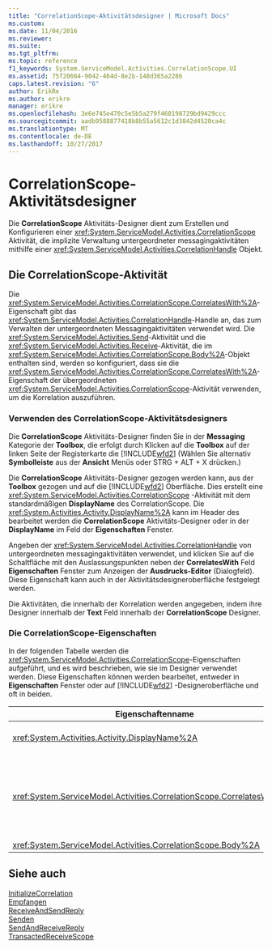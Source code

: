 ```yaml
---
title: "CorrelationScope-Aktivitätsdesigner | Microsoft Docs"
ms.custom: 
ms.date: 11/04/2016
ms.reviewer: 
ms.suite: 
ms.tgt_pltfrm: 
ms.topic: reference
f1_keywords: System.ServiceModel.Activities.CorrelationScope.UI
ms.assetid: 75f20664-9042-464d-8e2b-148d365a2286
caps.latest.revision: "6"
author: ErikRe
ms.author: erikre
manager: erikre
ms.openlocfilehash: 3e6e745e470c5e5b5a279f460198729bd9429ccc
ms.sourcegitcommit: aadb9588877418b8b55a5612c1d3842d4520ca4c
ms.translationtype: MT
ms.contentlocale: de-DE
ms.lasthandoff: 10/27/2017
---
```

# <a name="correlationscope-activity-designer"></a>CorrelationScope-Aktivitätsdesigner
Die **CorrelationScope** Aktivitäts-Designer dient zum Erstellen und Konfigurieren einer <xref:System.ServiceModel.Activities.CorrelationScope> Aktivität, die implizite Verwaltung untergeordneter messagingaktivitäten mithilfe einer <xref:System.ServiceModel.Activities.CorrelationHandle> Objekt.  
  
## <a name="the-correlationscope-activity"></a>Die CorrelationScope-Aktivität  
 Die <xref:System.ServiceModel.Activities.CorrelationScope.CorrelatesWith%2A>-Eigenschaft gibt das <xref:System.ServiceModel.Activities.CorrelationHandle>-Handle an, das zum Verwalten der untergeordneten Messagingaktivitäten verwendet wird. Die <xref:System.ServiceModel.Activities.Send>-Aktivität und die <xref:System.ServiceModel.Activities.Receive>-Aktivität, die im <xref:System.ServiceModel.Activities.CorrelationScope.Body%2A>-Objekt enthalten sind, werden so konfiguriert, dass sie die <xref:System.ServiceModel.Activities.CorrelationScope.CorrelatesWith%2A>-Eigenschaft der übergeordneten <xref:System.ServiceModel.Activities.CorrelationScope>-Aktivität verwenden, um die Korrelation auszuführen.  
  
### <a name="using-the-correlationscope-activity-designer"></a>Verwenden des CorrelationScope-Aktivitätsdesigners  
 Die **CorrelationScope** Aktivitäts-Designer finden Sie in der **Messaging** Kategorie der **Toolbox**, die erfolgt durch Klicken auf die **Toolbox** auf der linken Seite der Registerkarte die [!INCLUDE[wfd2](../workflow-designer/includes/wfd2_md.md)] (Wählen Sie alternativ **Symbolleiste** aus der **Ansicht** Menüs oder STRG + ALT + X drücken.)  
  
 Die **CorrelationScope** Aktivitäts-Designer gezogen werden kann, aus der **Toolbox** gezogen und auf die [!INCLUDE[wfd2](../workflow-designer/includes/wfd2_md.md)] Oberfläche. Dies erstellt eine <xref:System.ServiceModel.Activities.CorrelationScope> -Aktivität mit dem standardmäßigen **DisplayName** des CorrelationScope. Die <xref:System.Activities.Activity.DisplayName%2A> kann im Header des bearbeitet werden die **CorrelationScope** Aktivitäts-Designer oder in der **DisplayName** im Feld der **Eigenschaften** Fenster.  
  
 Angeben der <xref:System.ServiceModel.Activities.CorrelationHandle> von untergeordneten messagingaktivitäten verwendet, und klicken Sie auf die Schaltfläche mit den Auslassungspunkten neben der **CorrelatesWith** Feld **Eigenschaften** Fenster zum Anzeigen der **Ausdrucks-Editor**  (Dialogfeld). Diese Eigenschaft kann auch in der Aktivitätsdesigneroberfläche festgelegt werden.  
  
 Die Aktivitäten, die innerhalb der Korrelation werden angegeben, indem ihre Designer innerhalb der **Text** Feld innerhalb der **CorrelationScope** Designer.  
  
### <a name="the-correlationscope-properties"></a>Die CorrelationScope-Eigenschaften  
 In der folgenden Tabelle werden die <xref:System.ServiceModel.Activities.CorrelationScope>-Eigenschaften aufgeführt, und es wird beschrieben, wie sie im Designer verwendet werden. Diese Eigenschaften können werden bearbeitet, entweder in **Eigenschaften** Fenster oder auf [!INCLUDE[wfd2](../workflow-designer/includes/wfd2_md.md)] -Designeroberfläche und oft in beiden.  
  
|Eigenschaftenname|Erforderlich|Verwendung|  
|-------------------|--------------|-----------|  
|<xref:System.Activities.Activity.DisplayName%2A>|False|Der optionale Anzeigename der <xref:System.ServiceModel.Activities.InitializeCorrelation>-Aktivität.|  
|<xref:System.ServiceModel.Activities.CorrelationScope.CorrelatesWith%2A>|False|Gibt das <xref:System.ServiceModel.Activities.CorrelationHandle>-Handle an, das zum Verwalten der untergeordneten Messagingaktivitäten verwendet wird. Wenn Sie diese Eigenschaft nicht festlegen, erstellt <xref:System.ServiceModel.Activities.CorrelationScope> automatisch einen impliziten <xref:System.ServiceModel.Activities.CorrelationHandle>.|  
|<xref:System.ServiceModel.Activities.CorrelationScope.Body%2A>|False|Gibt die Aktivitäten im Bereich der Korrelation an.|  
  
## <a name="see-also"></a>Siehe auch  
 [InitializeCorrelation](../workflow-designer/initializecorrelation-activity-designer.md)   
 [Empfangen](../workflow-designer/receive-activity-designer.md)   
 [ReceiveAndSendReply](../workflow-designer/receiveandsendreply-template-designer.md)   
 [Senden](../workflow-designer/send-activity-designer.md)   
 [SendAndReceiveReply](../workflow-designer/sendandreceivereply-template-designer.md)   
 [TransactedReceiveScope](../workflow-designer/transactedreceivescope-activity-designer.md)